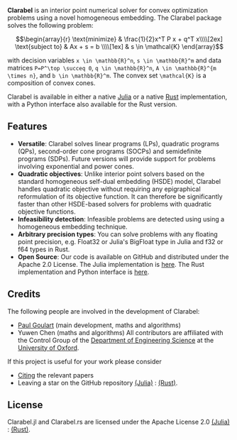 __Clarabel__ is an interior point numerical solver for convex optimization problems using a novel homogeneous embedding.  The Clarabel package solves the following problem:

```math
\begin{array}{r}
\text{minimize} & \frac{1}{2}x^T P x + q^T x\\\\[2ex]
 \text{subject to} & Ax + s = b \\\\[1ex]
        & s \in \mathcal{K}
 \end{array}
```

with decision variables ``x \in \mathbb{R}^n``, ``s \in \mathbb{R}^m`` and data matrices ``P=P^\top \succeq 0``, ``q \in \mathbb{R}^n``, ``A \in \mathbb{R}^{m \times n}``, and ``b \in \mathbb{R}^m``. The convex set ``\mathcal{K}`` is a composition of convex cones.

Clarabel is available in either a native [Julia](https://www.julia.org) or a native [Rust](https://www.rust-lang.org/) implementation, with a Python interface also available for the Rust version.

## Features

* __Versatile__: Clarabel solves linear programs (LPs), quadratic programs (QPs), second-order cone programs (SOCPs) and semidefinite programs (SDPs).  Future versions will provide support for problems involving exponential and power cones.
* __Quadratic objectives__: Unlike interior point solvers based on the standard homogeneous self-dual embedding (HSDE) model, Clarabel handles quadratic objective without requiring any epigraphical reformulation of its objective function.   It can therefore be significantly faster than other HSDE-based solvers for problems with quadratic objective functions.
* __Infeasibility detection__: Infeasible problems are detected using using a homogeneous embedding technique.
* __Arbitrary precision types__: You can solve problems with any floating point precision, e.g. Float32 or Julia's BigFloat type in Julia and f32 or f64 types in Rust.
* __Open Source__: Our code is available on GitHub and distributed under the Apache 2.0 License.   The Julia implementation is [here](https://github.com/oxfordcontrol/Clarabel.jl).   The Rust implementation and Python interface is [here](https://github.com/oxfordcontrol/Clarabel.rs).

## Credits

The following people are involved in the development of Clarabel:
* [Paul Goulart](http://users.ox.ac.uk/~engs1373/) (main development, maths and algorithms)
* Yuwen Chen (maths and algorithms)
All contributors are affiliated with the Control Group of the [Department of Engineering Science](http://www.eng.ox.ac.uk/) at the [University of Oxford](http://ox.ac.uk/).

If this project is useful for your work please consider
* [Citing](citing.md) the relevant papers
* Leaving a star on the GitHub repository [(Julia)](https://github.com/oxfordcontrol/Clarabel.jl/) : [(Rust)](https://github.com/oxfordcontrol/Clarabel.rs/).


## License
Clarabel.jl and Clarabel.rs are licensed under the Apache License 2.0 [(Julia)](https://github.com/oxfordcontrol/Clarabel.jl/blob/main/LICENSE.md) : [(Rust)](https://github.com/oxfordcontrol/Clarabel.rs/blob/main/LICENSE.md).
